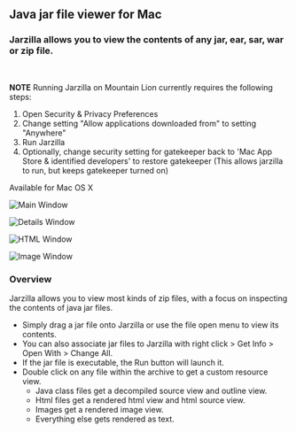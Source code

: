 ## Java jar file viewer for Mac
### Jarzilla allows you to view the contents of any jar, ear, sar, war or zip file.
<br/>

**NOTE** Running Jarzilla on Mountain Lion currently requires the following steps:

  1. Open Security & Privacy Preferences
  2. Change setting "Allow applications downloaded from" to setting "Anywhere"
  3. Run Jarzilla
  4. Optionally, change security setting for gatekeeper back to 'Mac App Store & identified developers' to restore gatekeeper (This allows jarzilla to run, but keeps gatekeeper turned on)

Available for Mac OS X

![Main Window](http://jarzilla.googlecode.com/svn/wiki/images/jarzilla-main-window.png "Main Window")

![Details Window](http://jarzilla.googlecode.com/svn/wiki/images/jarzilla-details-window.png "Details Window")

![HTML Window](http://jarzilla.googlecode.com/svn/wiki/images/jarzilla-html-window.png "HTML Window")

![Image Window](http://jarzilla.googlecode.com/svn/wiki/images/jarzilla-image-window.png "Image Window")

### Overview
Jarzilla allows you to view most kinds of zip files, with a focus on inspecting the contents of java jar files.

* Simply drag a jar file onto Jarzilla or use the file open menu to view its contents.
* You can also associate jar files to Jarzilla with right click > Get Info > Open With > Change All.
* If the jar file is executable, the Run button will launch it.
* Double click on any file within the archive to get a custom resource view.
    * Java class files get a decompiled source view and outline view.
    * Html files get a rendered html view and html source view.
    * Images get a rendered image view.
    * Everything else gets rendered as text.
